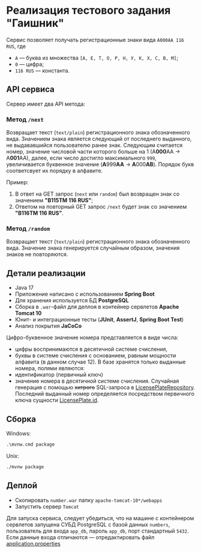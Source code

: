 # Реализация тестового задания "Гаишник"

Сервис позволяет получать регистрационные знаки вида `А000АА 116 RUS`, где
- `А` — буква из множества `[А, Е, Т, О, Р, Н, У, К, Х, С, В, М]`;
- `0` — цифра;
- `116 RUS` — константа.

## API сервиса

Сервер имеет два API метода:

### Метод `/next`

Возвращает текст (`text/plain`) регистрационного знака обозначенного вида.
Значением знака является следующий от последнего выданного, не выдававшийся пользователю ранее знак.
Следующим считается номер, значение числовой части которого больше на 1 (А**000**АА -> А**001**АА), далее,
если число достигло максимального `999`, увеличивается буквенное значение (**А**999**АА** -> **А**000**АВ**).
Порядок букв соответсвует их порядку в алфавите.

Пример:
1. В ответ на GET запрос (`next` или `random`) был возвращен знак со значением **"В115ТМ 116 RUS"**;
2. Ответом на повторный GET запрос `/next` будет знак со значением **"В116ТМ 116 RUS"**.

### Метод `/random`

Возвращает текст (`text/plain`) регистрационного знака обозначенного вида.
Значение знака генерируется случайным образом, значения знаков не повторяются.

## Детали реализации

- Java 17
- Приложение написано с использованием **Spring Boot**
- Для хранения используется БД **PostgreSQL**
- Сборка в `.war`-файл для деплоя в контейнер сервлетов **Apache Tomcat 10**
- Юнит- и интеграционные тесты (**JUnit**, **AssertJ**, **Spring Boot Test**)
- Анализ покрытия **JaCoCo**

Цифро-буквенное значение номера представляется в виде числа:
- цифры воспринимаются в десятичной системе счисления,
- буквы в системе счисления с основанием, равным мощности алфавита (в данном случае 12).
В базе хранятся только выданные номера, полями являются:
- идентификатор (первичный ключ)
- значение номера в десятичной системе счисления.
Случайная генерация с помощью ~~хитрого~~ SQL-запроса в [LicensePlateRepository](src/main/java/com/example/number/repository/LicensePlateRepository.java#L20).
Последний выданный номер определяется посредством первичного ключа сущности [LicensePlate.id](src/main/java/com/example/number/model/LicensePlate.java#L29).

## Сборка

Windows:
```ps
.\mvnw.cmd package
```
Unix:
```sh
./mvnw package
```

## Деплой

- Скопировать `number.war` папку `apache-tomcat-10*/webapps`
- Запустить сервер `Tomcat`

Для запуска сервиса, следует убедиться, что на машине с контейнером сервлетов запущена
СУБД PostgreSQL с базой данных `numbers`, пользователь для входа `app_db`, пароль `app_db`, порт стандартный `5432`.
Если данные входа отличаются — отредактировать файл [application.properties](src/main/resources/application.properties)
